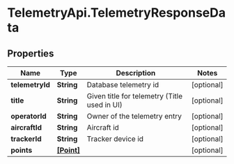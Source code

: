 # TelemetryApi.TelemetryResponseData

## Properties

Name | Type | Description | Notes
------------ | ------------- | ------------- | -------------
**telemetryId** | **String** | Database telemetry id | [optional] 
**title** | **String** | Given title for telemetry (Title used in UI) | [optional] 
**operatorId** | **String** | Owner of the telemetry entry | [optional] 
**aircraftId** | **String** | Aircraft id | [optional] 
**trackerId** | **String** | Tracker device id | [optional] 
**points** | [**[Point]**](Point.md) |  | [optional] 


